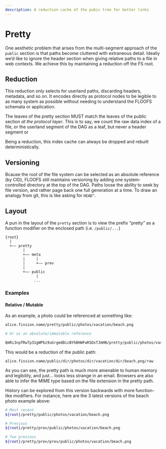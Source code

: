 ```yaml
---
description: A reduction cache of the pubic tree for better links
---
```


# Pretty

One aesthetic problem that arises from the multi-segment approach of the `public` section is that paths become cluttered with extraneous detail. Ideally we’d like to ignore the header section when giving relative paths to a file in web contexts. We achieve this by maintaining a reduction off the FS root.

## Reduction

This reduction only selects for userland paths, discarding headers, metadata, and so on. It encodes directly as protocol nodes to be legible to as many system as possible without needing to understand the FLOOFS schemata or application.

The leaves of the pretty section MUST match the leaves of the public section _at the protocol layer_. This is to say, we count the raw data index of a file, or the userland segment of the DAG as a leaf, but never a header segment or 

Being a reduction, this index cache can always be dropped and rebuilt deterministically.

## Versioning

Bcause the root of the file system can be selected as an absolute reference \(by CID\), FLOOFS still maintains versioning by adding one system-controlled directory at the top of the DAG. Paths loose the ability to seek by file version, and rather page back one full generation at a time. To draw an analogy from git, this is like asking for `HEAD^`.

## Layout

A pun in the layout of the `pretty` section is to view the prefix “pretty” as a function modifier on the enclosed path \(i.e. `/public/...`\)

```text
{root}
  |
  +—— pretty
        |
        +—— meta
        |     |
        |     +—— prev 
        |
        +—— public
              |
             ...
```

### Examples

#### Relative / Mutable

As an example, a photo could be referenced at something like:

```bash
alice.fission.name/pretty/public/photos/vacation/beach.png

# Or as an absolute/immutable reference

QmRi3npTRwTp31gWPbi9uGrgmdBicBYhBHWFwRSDxTJmHN/pretty/public/photos/vacation/beach.png
```

This would be a reduction of the public path:

```text
alice.fission.name/public/dir/photos/dir/vacation/dir/beach.png/raw
```

As you can see, the pretty path is much more amenable to human memory and legibility, and just... looks less strange in an email. Browsers are also able to infer the MIME type based on the file extension in the pretty path.

History can be explored from this version backwards with more function-like modifiers. For instance, here are the 3 latest versions of the beach photo example above:

```bash
# Most recent
${root}/pretty/public/photos/vacation/beach.png

# Previous
${root}/pretty/prev/public/photos/vacation/beach.png

# Two previous
${root}/pretty/prev/prev/public/photos/vacation/beach.png
```

